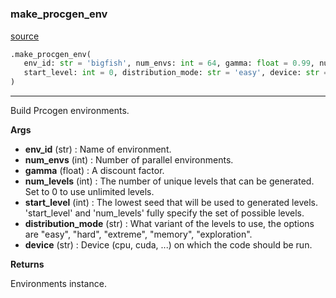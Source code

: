 #


### make_procgen_env
[source](https://github.com/RLE-Foundation/Hsuanwu\blob\main\hsuanwu/env/procgen/__init__.py\#L44)
```python
.make_procgen_env(
   env_id: str = 'bigfish', num_envs: int = 64, gamma: float = 0.99, num_levels: int = 0,
   start_level: int = 0, distribution_mode: str = 'easy', device: str = 'cpu'
)
```

---
Build Prcogen environments.


**Args**

* **env_id** (str) : Name of environment.
* **num_envs** (int) : Number of parallel environments.
* **gamma** (float) : A discount factor.
* **num_levels** (int) : The number of unique levels that can be generated.
    Set to 0 to use unlimited levels.
* **start_level** (int) : The lowest seed that will be used to generated levels.
    'start_level' and 'num_levels' fully specify the set of possible levels.
* **distribution_mode** (str) : What variant of the levels to use, the options are "easy",
    "hard", "extreme", "memory", "exploration".
* **device** (str) : Device (cpu, cuda, ...) on which the code should be run.


**Returns**

Environments instance.
